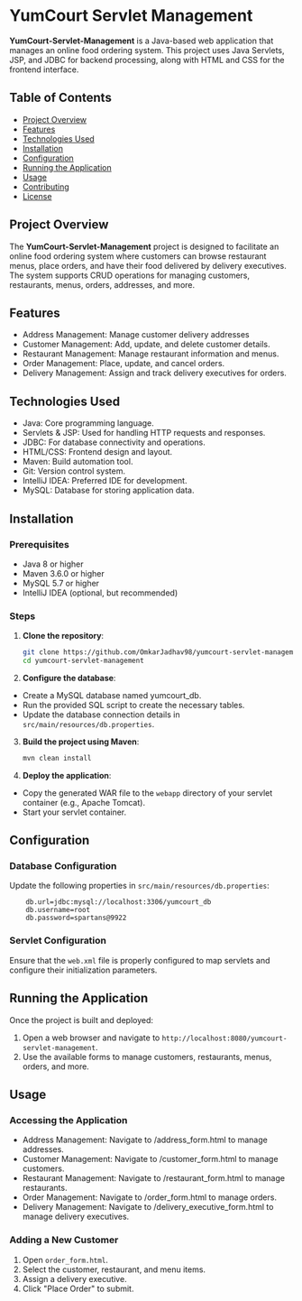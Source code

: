 # YumCourt Servlet Management

**YumCourt-Servlet-Management** is a Java-based web application that manages an online food ordering system. This project uses Java Servlets, JSP, and JDBC for backend processing, along with HTML and CSS for the frontend interface.

## Table of Contents
- [Project Overview](#project-overview)
- [Features](#features)
- [Technologies Used](#technologies-used)
- [Installation](#installation)
- [Configuration](#configuration)
- [Running the Application](#running-the-application)
- [Usage](#usage)
- [Contributing](#contributing)
- [License](#license)

## Project Overview
The **YumCourt-Servlet-Management** project is designed to facilitate an online food ordering system where customers can browse restaurant menus, place orders, and have their food delivered by delivery executives. The system supports CRUD operations for managing customers, restaurants, menus, orders, addresses, and more.

## Features
-   Address Management: Manage customer delivery addresses  
-   Customer Management: Add, update, and delete customer details.
-   Restaurant Management: Manage restaurant information and menus.
-   Order Management: Place, update, and cancel orders.
-   Delivery Management: Assign and track delivery executives for orders.

## Technologies Used
-   Java: Core programming language.
-   Servlets & JSP: Used for handling HTTP requests and responses.
-   JDBC: For database connectivity and operations.
-   HTML/CSS: Frontend design and layout.
-   Maven: Build automation tool.
-   Git: Version control system.
-   IntelliJ IDEA: Preferred IDE for development.
-   MySQL: Database for storing application data.

## Installation
### Prerequisites
-   Java 8 or higher
-   Maven 3.6.0 or higher
-   MySQL 5.7 or higher
-   IntelliJ IDEA (optional, but recommended)

### Steps
1.  **Clone the repository**:
    ```bash
    git clone https://github.com/OmkarJadhav98/yumcourt-servlet-management.git
    cd yumcourt-servlet-management 
2.  **Configure the database**:
-    Create a MySQL database named yumcourt_db.
-    Run the provided SQL script to create the necessary tables.
  -    Update the database connection details in `src/main/resources/db.properties`.
 
3.  **Build the project using Maven**:
    ```bash
    mvn clean install
    ```
4. **Deploy the application**:
-    Copy the generated WAR file to the `webapp` directory of your servlet container (e.g., Apache Tomcat).
-    Start your servlet container.

## Configuration
### Database Configuration 
Update the following properties in `src/main/resources/db.properties`:
```properties
    db.url=jdbc:mysql://localhost:3306/yumcourt_db
    db.username=root
    db.password=spartans@9922
```

### Servlet Configuration
Ensure that the `web.xml` file is properly configured to map servlets and configure their initialization parameters.

## Running the Application
Once the project is built and deployed:
1.  Open a web browser and navigate to `http://localhost:8080/yumcourt-servlet-management`.
2.  Use the available forms to manage customers, restaurants, menus, orders, and more.

## Usage
### Accessing the Application
-   Address Management: Navigate to /address_form.html to manage addresses.
-   Customer Management: Navigate to /customer_form.html to manage customers.
-   Restaurant Management: Navigate to /restaurant_form.html to manage restaurants.
-   Order Management: Navigate to /order_form.html to manage orders.
-   Delivery Management: Navigate to /delivery_executive_form.html to manage delivery executives.

### Adding a New Customer
1.  Open `order_form.html`.
2.  Select the customer, restaurant, and menu items.
3.  Assign a delivery executive.
4.  Click "Place Order" to submit.